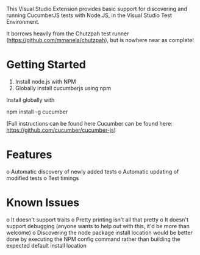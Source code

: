 This Visual Studio Extension provides basic support for discovering and running CucumberJS tests with Node.JS, in the Visual Studio Test Environment.

It borrows heavily from the Chutzpah test runner (https://github.com/mmanela/chutzpah), but is nowhere near as complete!

Getting Started
===============

1) Install node.js with NPM
2) Globally install cucumberjs using npm

Install globally with 

npm install -g cucumber

(Full instructions can be found here Cucumber can be found here: https://github.com/cucumber/cucumber-js)

Features
========

o Automatic discovery of newly added tests
o Automatic updating of modified tests
o Test timings

Known Issues
============

o It doesn't support traits
o Pretty printing isn't all that pretty
o It doesn't support debugging (anyone wants to help out with this, it'd be more than welcome)
o Discovering the node package install location would be better done by executing the NPM config command rather than building the expected default install location

